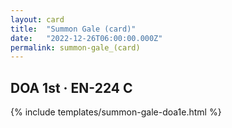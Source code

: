 ```yaml
---
layout: card
title:  "Summon Gale (card)"
date:   "2022-12-26T06:00:00.000Z"
permalink: summon-gale_(card)
---
```


## DOA 1st &middot; EN-224 C

{% include templates/summon-gale-doa1e.html %}
